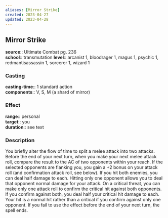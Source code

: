 ```yaml
---
aliases: [Mirror Strike]
created: 2023-04-27
updated: 2023-04-28
---
```


## Mirror Strike

**source**:: Ultimate Combat pg. 236  
**school**:: transmutation
**level**:: arcanist 1, bloodrager 1, magus 1, psychic 1, redmantisassassin 1, sorcerer 1, wizard 1

### Casting

**casting-time**:: 1 standard action  
**components**:: V, S, M (a shard of mirror)

### Effect

**range**:: personal  
**target**:: you  
**duration**:: see text

### Description

You briefly alter the flow of time to split a melee attack into two attacks. Before the end of your next turn, when you make your next melee attack roll, compare the result to the AC of two opponents within your reach. If the selected opponents are flanking you, you gain a +2 bonus on your attack roll (and confirmation attack roll, see below). If you hit both enemies, you can deal half damage to each. Hitting only one opponent allows you to deal that opponent normal damage for your attack. On a critical threat, you can make only one attack roll to confirm the critical hit against both opponents. If you confirm against both, you deal half your critical hit damage to each. Your hit is a normal hit rather than a critical if you confirm against only one opponent. If you fail to use the effect before the end of your next turn, the spell ends.
